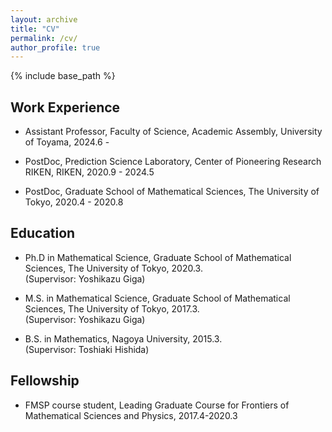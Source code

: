 ```yaml
---
layout: archive
title: "CV"
permalink: /cv/
author_profile: true
---
```


{% include base_path %}

## Work Experience
* Assistant Professor, Faculty of Science, Academic Assembly, University of Toyama, 2024.6 -

* PostDoc, Prediction Science Laboratory, Center of Pioneering Research RIKEN, RIKEN, 2020.9 - 2024.5

* PostDoc, Graduate School of Mathematical Sciences, The University of Tokyo, 2020.4 - 2020.8

## Education
* Ph.D in Mathematical Science, Graduate School of Mathematical Sciences, The University of Tokyo, 2020.3.  
(Supervisor: Yoshikazu Giga)

* M.S. in Mathematical Science, Graduate School of Mathematical Sciences, The University of Tokyo, 2017.3.  
(Supervisor: Yoshikazu Giga)

* B.S. in Mathematics, Nagoya University, 2015.3.  
(Supervisor: Toshiaki Hishida)

## Fellowship
* FMSP course student, Leading Graduate Course for Frontiers of Mathematical Sciences and Physics, 2017.4-2020.3
<!-- ====== -->
<!-- * Spring 2024: Academic Pages Collaborator -->
<!--   * GitHub University -->
<!--   * Duties include: Updates and improvements to template -->
<!--   * Supervisor: The Users -->

<!-- * Fall 2015: Research Assistant -->
<!--   * GitHub University -->
<!--   * Duties included: Merging pull requests -->
<!--   * Supervisor: Professor Hub -->

<!-- * Summer 2015: Research Assistant -->
<!--   * GitHub University -->
<!--   * Duties included: Tagging issues -->
<!--   * Supervisor: Professor Git -->

<!--## Skills-->
<!-- ====== -->
<!-- * Skill 1 -->
<!-- * Skill 2 -->
<!--   * Sub-skill 2.1 -->
<!--   * Sub-skill 2.2 -->
<!--   * Sub-skill 2.3 -->
<!-- * Skill 3 -->

<!--## Publications-->
<!--[View publications on researchmap](https://researchmap.jp/kenfurukawa/published_papers)-->

<!--## Talks-->
<!--[View talks on researchmap](https://researchmap.jp/kenfurukawa/presentations)-->

<!--## Teaching-->
<!-- ====== -->
<!-- <ul> -->
<!-- {% for post in site.teaching reversed %} -->
<!--   {% include archive-single-cv.html %} -->
<!-- {% endfor %} -->
<!-- </ul> -->

<!--=## Service and Leadership-->
<!-- ====== -->
<!-- * Currently signed in to 43 different Slack teams -->

